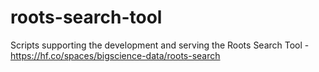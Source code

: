 # roots-search-tool
Scripts supporting the development and serving the Roots Search Tool - https://hf.co/spaces/bigscience-data/roots-search
